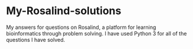 # My-Rosalind-solutions
My answers for questions on Rosalind, a platform for learning bioinformatics through problem solving.
I have used Python 3 for all of the questions I have solved.
